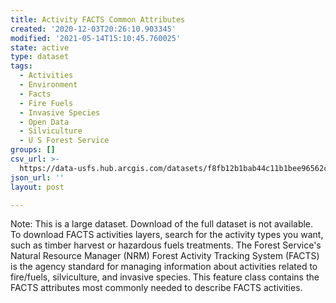 ```yaml
---
title: Activity FACTS Common Attributes
created: '2020-12-03T20:26:10.903345'
modified: '2021-05-14T15:10:45.760025'
state: active
type: dataset
tags:
  - Activities
  - Environment
  - Facts
  - Fire Fuels
  - Invasive Species
  - Open Data
  - Silviculture
  - U S Forest Service
groups: []
csv_url: >-
  https://data-usfs.hub.arcgis.com/datasets/f8fb12b1bab44c11b1bee96562cc4773_0.csv?outSR=%7B%22latestWkid%22%3A4269%2C%22wkid%22%3A4269%7D
json_url: ''
layout: post

---
```

Note: This is a large dataset. Download of the full dataset is not available. To download FACTS activities layers, search for the activity types you want, such as timber harvest or hazardous fuels treatments. The Forest Service's Natural Resource Manager (NRM) Forest Activity Tracking System (FACTS) is the agency standard for managing information about activities related to fire/fuels, silviculture, and invasive species. This feature class contains the FACTS attributes most commonly needed to describe FACTS activities.
